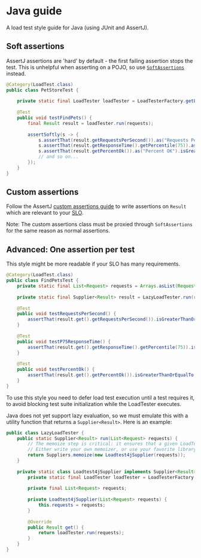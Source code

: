 # Java guide

A load test style guide for Java (using JUnit and AssertJ).

## Soft assertions

AssertJ assertions are 'hard' by default - the first failing assertion stops the test. This is unhelpful when asserting on a POJO, so use [`SoftAssertions`](https://joel-costigliola.github.io/assertj/assertj-core-features-highlight.html#soft-assertions) instead.

```java
@Category(LoadTest.class)
public class PetStoreTest {
    
    private static final LoadTester loadTester = LoadTesterFactory.getLoadTester();
    
    @Test
    public void testFindPets() {
        final Result result = loadTester.run(requests);
        
        assertSoftly(s -> {
            s.assertThat(result.getRequestsPerSecond()).as("Requests Per Second").isGreaterThanOrEqualTo(1);
            s.assertThat(result.getResponseTime().getPercentile(75)).as("p75 Response Time").isLessThanOrEqualTo(Duration.ofMillis(500));
            s.assertThat(result.getPercentOk()).as("Percent OK").isGreaterThanOrEqualTo(99.99);
            // and so on...
        });
    }
}
```

## Custom assertions

Follow the AssertJ [custom assertions guide](https://joel-costigliola.github.io/assertj/assertj-core-custom-assertions.html) to write assertions on `Result` which are relevant to your [SLO](concepts/slo.md).

Note: The custom assertions class must be proxied through `SoftAssertions` for the same reason as normal assertions.

## Advanced: One assertion per test

This style might be more readable if your SLO has many requirements. 

```java
@Category(LoadTest.class)
public class FindPetsTest {
    private static final List<Request> requests = Arrays.asList(Request.get("/"), Request.get("/pets"));
    
    private static final Supplier<Result> result = LazyLoadTester.run(requests);
    
    @Test
    public void testRequestsPerSecond() {
        assertThat(result.get().getRequestsPerSecond()).isGreaterThanOrEqualTo(1);
    }
   
    @Test
    public void testP75ResponseTime() {
        assertThat(result.get().getResponseTime().getPercentile(75)).isLessThanOrEqualTo(Duration.ofMillis(500));
    }
    
    @Test
    public void testPercentOk() {
        assertThat(result.get().getPercentOk()).isGreaterThanOrEqualTo(99.99);
    }
}
```

To use this style you need to defer load test execution until a test requires it, to avoid blocking test suite initialization while the LoadTester executes.

Java does not yet support lazy evaluation, so we must emulate this with a utility function that returns a `Supplier<Result>`. Here is an example:

```java
public class LazyLoadTester {
    public static Supplier<Result> run(List<Request> requests) {
        // The memoize step is critical: it ensures that a given LoadTest4jSupplier is only run ONCE.
        // Either write your own memoizer, or use your favorite library.
        return Suppliers.memoize(new Loadtest4jSupplier(requests));
    }
    
    private static class Loadtest4jSupplier implements Supplier<Result> {
        private static final LoadTester loadTester = LoadTesterFactory.getLoadTester();
        
        private final List<Request> requests;
        
        private Loadtest4jSupplier(List<Request> requests) {
            this.requests = requests;
        }
        
        @Override
        public Result get() {
            return loadTester.run(requests);
        }
    }
}
```

